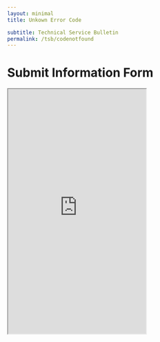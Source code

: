```yaml
---
layout: minimal
title: Unkown Error Code

subtitle: Technical Service Bulletin
permalink: /tsb/codenotfound
---
```


<h3 id="errorCode"></h3>

<script>
    // Function to extract URL parameters
    function getUrlParameter(name) {
        name = name.replace(/[\[]/, '\\[').replace(/[\]]/, '\\]');
        var regex = new RegExp('[\\?&]' + name + '=([^&#]*)');
        var results = regex.exec(window.location.search);
        return results === null ? '' : decodeURIComponent(results[1].replace(/\+/g, ' '));
    };

    // Get the error code from URL parameter
    var errorId = getUrlParameter('errorId');


 var divNode = document.getElementById("__TableEntryScreenCST_Form_Data_SchemaError_ID");
 console.log(divNode);
    for(var i = 0; i < divNode.length; ++i){
        var inputNode = inputNodes[i];
        if(inputNode.type == 'text') {
            //Do whatever you want
            inputNode.textContent = errorId;
        }
    }

    // Update the text on the page
    var errorCodeElement = document.getElementById('errorCode');
    errorCodeElement.textContent = 'Error Code: ' + errorId;
</script>

# Submit Information Form
<iframe src="https://www.appsheet.com/start/8aff849a-8d48-4493-b485-a85a81b1d059?refresh=1&wipe=1" width="320" height="568"/>
